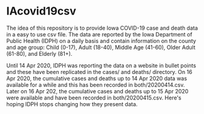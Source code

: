 # IAcovid19csv

The idea of this repository is to provide Iowa COVID-19 case and death data in
a easy to use csv file. 
The data are reported by the Iowa Department of Public Health (IDPH) on a daily
basis and contain information on the county and age group: 
Child (0-17), Adult (18-40),
Middle Age (41-60), Older Adult (61-80), and Elderly (81+). 

Until 14 Apr 2020, IDPH was reporting the data on a website in bullet points 
and these have been replicated in the cases/ and deaths/ directory. 
On 16 Apr 2020, the cumulative cases and deaths up to 14 Apr 2020 data was 
available for a while and this has been recorded in both/20200414.csv. 
Later on 16 Apr 202, the cumulative cases and deaths up to 15 Apr 2020 were
available and have been recorded in both/20200415.csv. Here's hoping IDPH 
stops changing how they present data. 


